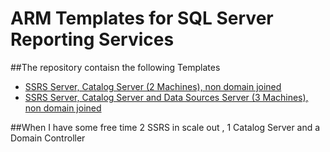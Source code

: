 # ARM Templates for SQL Server Reporting Services


##The repository contaisn the following Templates
* [SSRS Server, Catalog Server (2 Machines), non domain joined](../tree/master/RSARM/Templates/SSRS-Catalog-Datasource)
* [SSRS Server, Catalog Server and Data Sources Server  (3 Machines), non domain joined](RSARM/Templates/SSRS-Catalog-Datasource)

##When I have some free time
2 SSRS in scale out , 1 Catalog Server and a Domain Controller
